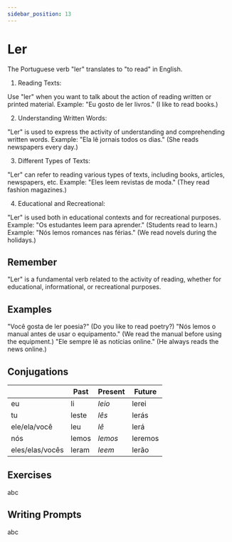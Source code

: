 ```yaml
---
sidebar_position: 13
---
```


# Ler

The Portuguese verb "ler" translates to "to read" in English.

1. Reading Texts:

Use "ler" when you want to talk about the action of reading written or printed material.
Example: "Eu gosto de ler livros." (I like to read books.)

2. Understanding Written Words:

"Ler" is used to express the activity of understanding and comprehending written words.
Example: "Ela lê jornais todos os dias." (She reads newspapers every day.)

3. Different Types of Texts:

"Ler" can refer to reading various types of texts, including books, articles, newspapers, etc.
Example: "Eles leem revistas de moda." (They read fashion magazines.)

4. Educational and Recreational:

"Ler" is used both in educational contexts and for recreational purposes.
Example: "Os estudantes leem para aprender." (Students read to learn.)
Example: "Nós lemos romances nas férias." (We read novels during the holidays.)

## Remember

"Ler" is a fundamental verb related to the activity of reading, whether for educational, informational, or recreational purposes.

## Examples

"Você gosta de ler poesia?" (Do you like to read poetry?)
"Nós lemos o manual antes de usar o equipamento." (We read the manual before using the equipment.)
"Ele sempre lê as notícias online." (He always reads the news online.)

## Conjugations

|                 | Past  | Present | Future  |
| --------------- | ----- | ------- | ------- |
| eu              | li    | _leio_  | lerei   |
| tu              | leste | _lês_   | lerás   |
| ele/ela/você    | leu   | _lê_    | lerá    |
| nós             | lemos | _lemos_ | leremos |
| eles/elas/vocês | leram | _leem_  | lerão   |

## Exercises

abc

## Writing Prompts

abc
